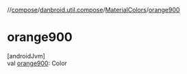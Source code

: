 //[compose](../../../index.md)/[danbroid.util.compose](../index.md)/[MaterialColors](index.md)/[orange900](orange900.md)

# orange900

[androidJvm]\
val [orange900](orange900.md): Color
